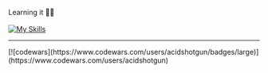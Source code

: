 Learning it 👀👋<br><br>
[![My Skills](https://skillicons.dev/icons?i=js,react,redux,nextjs,styledcomponents,scss,nodejs,mongodb,figma)](https://skillicons.dev)
<hr>
[![codewars](https://www.codewars.com/users/acidshotgun/badges/large)](https://www.codewars.com/users/acidshotgun)
